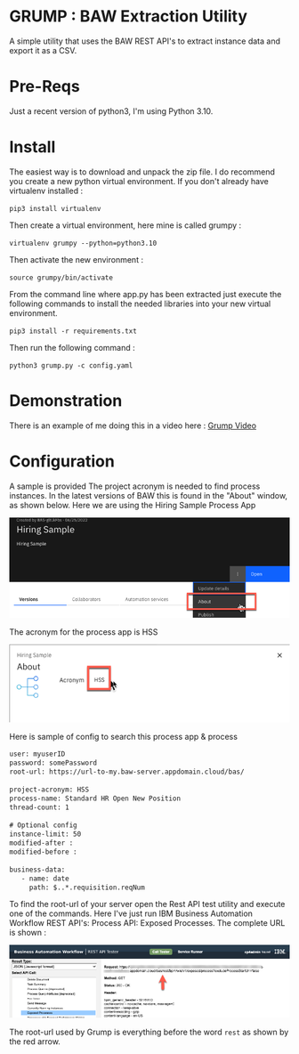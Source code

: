 # GRUMP : BAW Extraction Utility
A simple utility that uses the BAW REST API's to extract instance data and export it as a CSV.

# Pre-Reqs
Just a recent version of python3, I'm using Python 3.10.

# Install
The easiest way is to download and unpack the zip file.
I do recommend you create a new python virtual environment. If you don't already have virtualenv installed : 

`pip3 install virtualenv`

Then create a virtual environment, here mine is called grumpy :

`virtualenv grumpy --python=python3.10`

Then activate the new environment : 

`source grumpy/bin/activate`

From the command line where app.py has been extracted just execute the following commands
to install the needed libraries into your new virtual environment.

`pip3 install -r requirements.txt `

Then run the following command :

`python3 grump.py -c config.yaml`


# Demonstration
There is an example of me doing this in a video here : 
[Grump Video](https://youtu.be/YZXIsKJIy58)

# Configuration
A sample is provided The project acronym is needed to find process instances. In the latest versions of BAW this is found in the "About" window, as shown below.
Here we are using the Hiring Sample Process App

![about](./about.png)

The acronym for the process app is HSS

![about](./acronym.png)

Here is sample of config to search this process app & process
```
user: myuserID
password: somePassword
root-url: https://url-to-my.baw-server.appdomain.cloud/bas/

project-acronym: HSS
process-name: Standard HR Open New Position
thread-count: 1

# Optional config
instance-limit: 50
modified-after : 
modified-before : 

business-data:
   - name: date
     path: $..*.requisition.reqNum
```

To find the root-url of your server open the Rest API test utility and execute one of the commands. Here I've just
run IBM Business Automation Workflow REST API's: Process API: Exposed Processes. The complete URL is shown :

![about](./root-url.png)

The root-url used by Grump is everything before the word `rest` as shown by the red arrow.